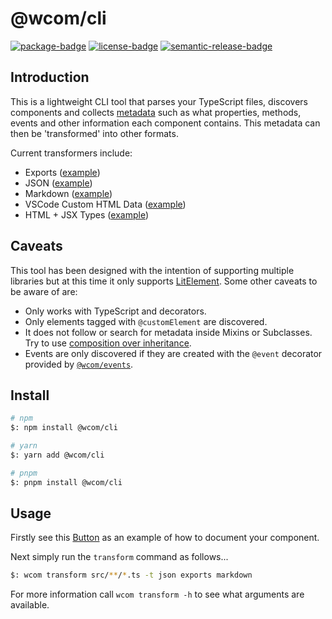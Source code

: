 # @wcom/cli

[![package-badge]][package]
[![license-badge]][license]
[![semantic-release-badge]][semantic-release]

[package]: https://www.npmjs.com/package/@wcom/cli
[package-badge]: https://img.shields.io/npm/v/@wcom/cli
[license]: https://github.com/wcom-js/cli/blob/main/LICENSE
[license-badge]: https://img.shields.io/github/license/wcom-js/cli
[semantic-release]: https://github.com/semantic-release/semantic-release
[semantic-release-badge]: https://img.shields.io/badge/%20%20%F0%9F%93%A6%F0%9F%9A%80-semantic--release-e10079.svg

## Introduction

This is a lightweight CLI tool that parses your TypeScript files, discovers components and 
collects [metadata](./src/discover/ComponentMeta.ts) such as what properties, methods, events and 
other information each component contains. This metadata can then be 'transformed' into other formats.

Current transformers include:

- Exports ([example](https://github.com/wcom-js/lit-test/blob/main/src/components/index.ts))
- JSON ([example](https://github.com/wcom-js/lit-test/blob/main/custom-elements.json))
- Markdown ([example](https://github.com/wcom-js/lit-test/tree/main/docs))
- VSCode Custom HTML Data ([example](https://github.com/wcom-js/lit-test/blob/main/vscode.html-data.json))
- HTML + JSX Types ([example](https://github.com/wcom-js/lit-test/blob/main/src/components.d.ts))

## Caveats

This tool has been designed with the intention of supporting multiple libraries but at this 
time it only supports [LitElement](https://lit-element.polymer-project.org). Some other caveats 
to be aware of are:

- Only works with TypeScript and decorators.
- Only elements tagged with `@customElement` are discovered.
- It does not follow or search for metadata inside Mixins or Subclasses. Try to use 
[composition over inheritance](https://en.wikipedia.org/wiki/Composition_over_inheritance).
- Events are only discovered if they are created with the `@event` decorator provided by 
[`@wcom/events`](https://github.com/wcom-js/events).

## Install

```bash
# npm
$: npm install @wcom/cli

# yarn
$: yarn add @wcom/cli

# pnpm
$: pnpm install @wcom/cli
```

## Usage

Firstly see this [Button](https://github.com/wcom-js/lit-test/blob/main/src/components/button/button.component.ts) 
as an example of how to document your component.

Next simply run the `transform` command as follows...

```bash
$: wcom transform src/**/*.ts -t json exports markdown
```

For more information call `wcom transform -h` to see what arguments are available.